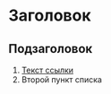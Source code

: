 # Заголовок

## Подзаголовок

1. [Текст ссылки](цель_ссылки)
1. Второй пункт списка

[comment]: <> (3. Зорин Илья)